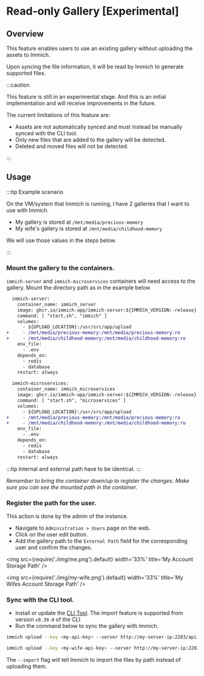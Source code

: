 # Read-only Gallery [Experimental]

## Overview

This feature enables users to use an existing gallery without uploading the assets to Immich.

Upon syncing the file information, it will be read by Immich to generate supported files.

:::caution

This feature is still in an experimental stage. And this is an initial implementation and will receive improvements in the future.

The current limitations of this feature are:

- Assets are not automatically synced and must instead be manually synced with the CLI tool.
- Only new files that are added to the gallery will be detected.
- Deleted and moved files will not be detected.

:::

## Usage

:::tip Example scenario

On the VM/system that Immich is running, I have 2 galleries that I want to use with Immich.

- My gallery is stored at `/mnt/media/precious-memory`
- My wife's gallery is stored at `/mnt/media/childhood-memory`

We will use those values in the steps below.

:::

### Mount the gallery to the containers.

`immich-server` and `immich-microservices` containers will need access to the gallery. Mount the directory path as in the example below

```diff title="docker-compose.yml"
  immich-server:
    container_name: immich_server
    image: ghcr.io/immich-app/immich-server:${IMMICH_VERSION:-release}
    command: [ "start.sh", "immich" ]
    volumes:
      - ${UPLOAD_LOCATION}:/usr/src/app/upload
+     - /mnt/media/precious-memory:/mnt/media/precious-memory:ro
+     - /mnt/media/childhood-memory:/mnt/media/childhood-memory:ro
    env_file:
      - .env
    depends_on:
      - redis
      - database
    restart: always

  immich-microservices:
    container_name: immich_microservices
    image: ghcr.io/immich-app/immich-server:${IMMICH_VERSION:-release}
    command: [ "start.sh", "microservices" ]
    volumes:
      - ${UPLOAD_LOCATION}:/usr/src/app/upload
+     - /mnt/media/precious-memory:/mnt/media/precious-memory:ro
+     - /mnt/media/childhood-memory:/mnt/media/childhood-memory:ro
    env_file:
      - .env
    depends_on:
      - redis
      - database
    restart: always
```

:::tip
Internal and external path have to be identical.
:::

_Remember to bring the container down/up to register the changes. Make sure you can see the mounted path in the container._

### Register the path for the user.

This action is done by the admin of the instance.

- Navigate to `Administration > Users` page on the web.
- Click on the user edit button.
- Add the gallery path to the `External Path` field for the corresponding user and confirm the changes.

<img src={require('./img/me.png').default} width='33%' title='My Account Storage Path' />

<img src={require('./img/my-wife.png').default} width='33%' title='My Wifes Account Storage Path' />

### Sync with the CLI tool.

- Install or update the [CLI Tool](/docs/features/bulk-upload.md). The import feature is supported from version `v0.39.0` of the CLI
- Run the command below to sync the gallery with Immich.

```bash title="Import my gallery"
immich upload --key <my-api-key> --server http://my-server-ip:2283/api /mnt/media/precious-memory --recursive --import
```

```bash title="Import my wife gallery"
immich upload --key <my-wife-api-key> --server http://my-server-ip:2283/api /mnt/media/childhood-memory --recursive --import
```

The `--import` flag will tell Immich to import the files by path instead of uploading them.
